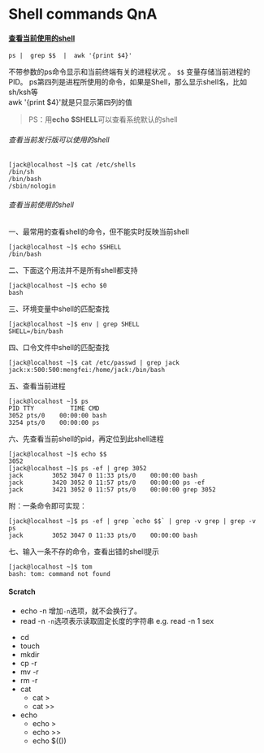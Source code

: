 # Shell commands QnA
#### [查看当前使用的shell](https://www.cnblogs.com/softwaretesting/archive/2012/02/14/2350688.html)
`ps |  grep $$  |  awk '{print $4}'`

不带参数的ps命令显示和当前终端有关的进程状况 。
`$$` 变量存储当前进程的PID。 
ps第四列是进程所使用的命令，如果是Shell，那么显示shell名，比如sh/ksh等  
awk '{print $4}'就是只显示第四列的值  
  
> PS：用**echo $SHELL**可以查看系统默认的shell

  
######  查看当前发行版可以使用的shell  
```shell
[jack@localhost ~]$ cat /etc/shells   
/bin/sh  
/bin/bash  
/sbin/nologin
```
###### 查看当前使用的shell  
一、最常用的查看shell的命令，但不能实时反映当前shell  
```shell
[jack@localhost ~]$ echo $SHELL  
/bin/bash
```

二、下面这个用法并不是所有shell都支持  
``` shell
[jack@localhost ~]$ echo $0  
bash
```

三、环境变量中shell的匹配查找  
``` shell
[jack@localhost ~]$ env | grep SHELL  
SHELL=/bin/bash
```

四、口令文件中shell的匹配查找  
``` shell
[jack@localhost ~]$ cat /etc/passwd | grep jack  
jack:x:500:500:mengfei:/home/jack:/bin/bash
```

五、查看当前进程  
```shell 
[jack@localhost ~]$ ps  
PID TTY          TIME CMD  
3052 pts/0    00:00:00 bash  
3254 pts/0    00:00:00 ps
```

六、先查看当前shell的pid，再定位到此shell进程  
``` shell
[jack@localhost ~]$ echo $$  
3052  
[jack@localhost ~]$ ps -ef | grep 3052  
jack        3052 3047 0 11:33 pts/0    00:00:00 bash  
jack        3420 3052 0 11:57 pts/0    00:00:00 ps -ef  
jack        3421 3052 0 11:57 pts/0    00:00:00 grep 3052

```

附：一条命令即可实现：  
```shell
[jack@localhost ~]$ ps -ef | grep `echo $$` | grep -v grep | grep -v ps  
jack        3052 3047 0 11:33 pts/0    00:00:00 bash
```
  
七、输入一条不存的命令，查看出错的shell提示  
```shell
[jack@localhost ~]$ tom  
bash: tom: command not found
```


#### Scratch 
- echo -n  增加`-n`选项，就不会换行了。
- read -n `-n`选项表示读取固定长度的字符串 
 e.g.  read -n 1 sex


+ cd
+ touch
+ mkdir
+ cp  -r
+ mv -r
+ rm -r
+ cat 
	+ cat >
	+ cat >>
+ echo
	+ echo >
	+ echo >>
	+ echo $(())